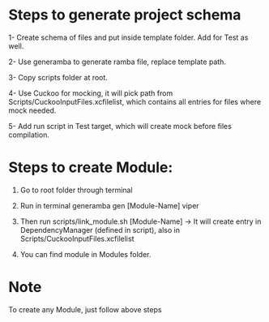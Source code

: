 # Steps to generate project schema

1- Create schema of files and put inside template folder. Add for Test as well.

2- Use generamba to generate ramba file, replace template path.

3- Copy scripts folder at root.

4- Use Cuckoo for mocking, it will pick path from Scripts/CuckooInputFiles.xcfilelist, which contains all entries for files where mock needed.

5- Add run script in Test target, which will create mock before files compilation.

# Steps to create Module:
1. Go to root folder through terminal

2. Run in terminal generamba gen [Module-Name] viper

3. Then run scripts/link_module.sh [Module-Name] -> It will create entry in DependencyManager (defined in script), also in Scripts/CuckooInputFiles.xcfilelist

4. You can find module in Modules folder.

# Note
To create any Module, just follow above steps



